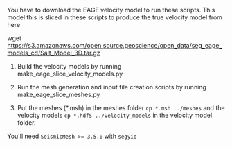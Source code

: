 You have to download the EAGE velocity model to run these scripts. This model this is sliced in these scripts to produce the true velocity model from here 

wget https://s3.amazonaws.com/open.source.geoscience/open_data/seg_eage_models_cd/Salt_Model_3D.tar.gz

1. Build the velocity models by running make_eage_slice_velocity_models.py

2. Run the mesh generation and input file creation scripts by running make_eage_slice_meshes.py

3. Put the meshes (*.msh) in the meshes folder `cp *.msh ../meshes` and the velocity models `cp *.hdf5 ../velocity_models` in the velocity model folder. 

You'll need `SeismicMesh >= 3.5.0` with `segyio` 
